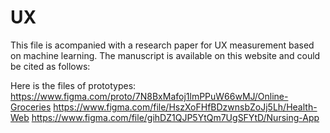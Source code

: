 # UX
This file is acompanied with a research paper for UX measurement based on machine learning.
The manuscript is available on this website and could be cited as follows:

Here is the files of prototypes:
https://www.figma.com/proto/7N8BxMafoj1lmPPuW66wMJ/Online-Groceries
https://www.figma.com/file/HszXoFHfBDzwnsbZoJj5Lh/Health-Web
https://www.figma.com/file/gihDZ1QJP5YtQm7UgSFYtD/Nursing-App

